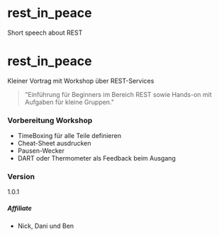 # rest_in_peace
Short speech about REST


# rest_in_peace

Kleiner Vortrag mit Workshop über REST-Services

> "Einführung für Beginners im Bereich REST sowie Hands-on mit Aufgaben für kleine Gruppen."

### Vorbereitung Workshop
*   TimeBoxing für alle Teile definieren
*   Cheat-Sheet ausdrucken
*   Pausen-Wecker
*   DART oder Thermometer als Feedback beim Ausgang

### Version
1.0.1

##### Affiliate
* Nick, Dani und Ben
